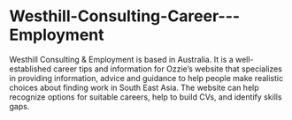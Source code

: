 Westhill-Consulting-Career---Employment
=======================================

Westhill Consulting &amp; Employment is based in Australia. It is a well-established career tips and information for Ozzie’s website that specializes in providing information, advice and guidance to help people make realistic choices about finding work in South East Asia. The website can help recognize options for suitable careers, help to build CVs, and identify skills gaps. 
